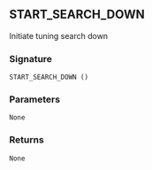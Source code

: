 ## START\_SEARCH\_DOWN

Initiate tuning search down


### Signature

`START_SEARCH_DOWN ()`


### Parameters

`None`


### Returns

`None`


